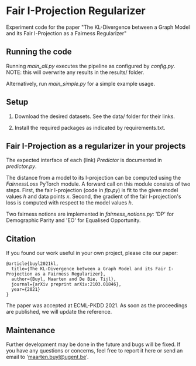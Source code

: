 # Fair I-Projection Regularizer
Experiment code for the paper "The KL-Divergence between a Graph Model and its Fair I-Projection as a Fairness Regularizer"

## Running the code
Running *main_all.py* executes the pipeline as configured by *config.py*.
NOTE: this will overwrite any results in the results/ folder. 

Alternatively, run *main_simple.py* for a simple example usage. 

## Setup
1) Download the desired datasets. See the data/ folder for their links.

2) Install the required packages as indicated by requirements.txt.

## Fair I-Projection as a regularizer in your projects
The expected interface of each (link) *Predictor* is documented in *predictor.py*.

The distance from a model to its I-projection can be computed using the *FairnessLoss* PyTorch module. A forward call on this module consists of two steps. First, the fair I-projection (code in *fip.py*) is fit to the given model values *h* and data points *x*. Second, the gradient of the fair I-projection's loss is computed with respect to the model values *h*. 

Two fairness notions are implemented in *fairness_notions.py*: 'DP' for Demographic Parity and 'EO' for Equalised Opportunity.

## Citation
If you found our work useful in your own project, please cite our paper:

    @article{buyl2021kl,
      title={The KL-Divergence between a Graph Model and its Fair I-Projection as a Fairness Regularizer},
      author={Buyl, Maarten and De Bie, Tijl},
      journal={arXiv preprint arXiv:2103.01846},
      year={2021}
    }

The paper was accepted at ECML-PKDD 2021. As soon as the proceedings are published, we will update the reference.

## Maintenance
Further development may be done in the future and bugs will be fixed. If you have any questions or concerns, feel free to report it here or send an email to 'maarten.buyl@ugent.be'.
